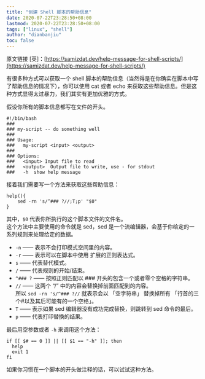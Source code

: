```yaml
---
title: "创建 Shell 脚本的帮助信息"
date: 2020-07-22T23:28:50+08:00
lastmod: 2020-07-22T23:28:50+08:00
tags: ["linux", "shell"]
author: "dianbanjiu"
toc: false
---
```


原文链接 [英]：[https://samizdat.dev/help-message-for-shell-scripts/](https://samizdat.dev/help-message-for-shell-scripts/)  

有很多种方式可以获取一个 shell 脚本的帮助信息（当然得是在你确实在脚本中写了帮助信息的情况下），你可以使用 cat 或者 echo 来获取这些帮助信息。但是这种方式显得太过暴力，我们其实有更加优雅的方式。  

假设你所有的脚本信息都写在文件的开头。  

```shell
#!/bin/bash
### 
### my-script -- do something well
### 
### Usage:
###   my-script <input> <output>
### 
### Options:
###   <input> Input file to read
###   <output>  Output file to write, use - for stdout
###   -h  show help message
```

接着我们需要写一个方法来获取这些帮助信息：  
```shell
help(){
    sed -rn 's/^### ?//;T;p' "$0"
}
```

其中，`$0` 代表你所执行的这个脚本文件的文件名。  
这个方法中主要使用的命令就是 sed，sed 是一个流编辑器，会基于你给定的一系列规则来处理给定的数据。  

- `-n` —— 表示不会打印模式空间里的内容。  
- `-r` —— 表示可以在脚本中使用 扩展的正则表达式。  
- `s` —— 代表替代模式。  
- `/` —— 代表规则的开始/结束。  
- `^### ?` —— 按照正则匹配以 ### 开头的包含一个或者零个空格的字符串。  
- `//` —— 这两个 “/” 中的内容会替换掉前面匹配到的内容。  
所以 `sed -rn 's/^### ?//` 就表示会以 「空字符串」 替换掉所有 「行首的三个#以及其后可能有的一个空格」。  
- `T` —— 表示如果 sed 编辑器没有成功完成替换，则跳转到 sed 命令的最后。  
- `p` —— 代表打印替换的结果。  

最后用空参数或者 `-h` 来调用这个方法：  
```shell
if [[ $# == 0 ]] || [[ $1 == "-h" ]]; then
  help
  exit 1
fi
```

如果你习惯在一个脚本的开头做注释的话，可以试试这种方法。